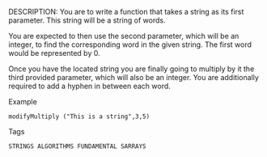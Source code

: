 ﻿DESCRIPTION:
You are to write a function that takes a string as its first parameter. This string will be a string of words.

You are expected to then use the second parameter, which will be an integer, to find the corresponding word in the given string. The first word would be represented by 0.

Once you have the located string you are finally going to multiply by it the third provided parameter, which will also be an integer. You are additionally required to add a hyphen in between each word.

Example

``
modifyMultiply ("This is a string",3,5)
``

Tags

``
STRINGS ALGORITHMS FUNDAMENTAL SARRAYS
``